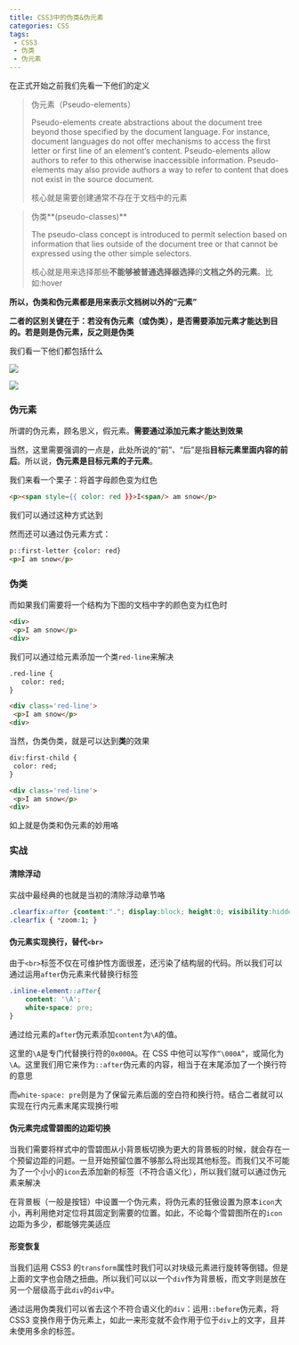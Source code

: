 ```yaml
---
title: CSS3中的伪类&伪元素
categories: CSS
tags:
 - CSS3
 - 伪类
 - 伪元素 
---
```


在正式开始之前我们先看一下他们的定义

> 伪元素（Pseudo-elements）
>
> Pseudo-elements create abstractions about the document tree beyond those specified by the document language. For instance, document languages do not offer mechanisms to access the first letter or first line of an element’s content. Pseudo-elements allow authors to refer to this otherwise inaccessible information. Pseudo-elements may also provide authors a way to refer to content that does not exist in the source document.
>
> 核心就是需要创建通常不存在于文档中的元素

> 伪类**(pseudo-classes)**
>
> The pseudo-class concept is introduced to permit selection based on information that lies outside of the document tree or that cannot be expressed using the other simple selectors.
>
> 核心就是用来选择那些**不能够被普通选择器选择**的**文档之外的元素**。比如:hover

**所以，伪类和伪元素都是用来表示文档树以外的“元素”**

**二者的区别关键在于：若没有伪元素（或伪类），是否需要添加元素才能达到目的。若是则是伪元素，反之则是伪类**

<!--more-->

我们看一下他们都包括什么

![](https://pic.superbed.cn/item/5ca626383a213b0417ae4cbd)

![](https://pic.superbed.cn/item/5ca6265e3a213b0417ae4e00)

### 伪元素

所谓的伪元素，顾名思义，假元素。**需要通过添加元素才能达到效果**

当然，这里需要强调的一点是，此处所说的“前”、“后”是指**目标元素里面内容的前后**。所以说，**伪元素是目标元素的子元素**。



我们来看一个栗子：将首字母颜色变为红色

```html
<p><span style={{ color: red }}>I<span/> am snow</p>
```

我们可以通过这种方式达到

然而还可以通过伪元素方式：

```html
p::first-letter {color: red}
<p>I am snow</p>
```

### 伪类

而如果我们需要将一个结构为下图的文档中字的颜色变为红色时

```html
<div>
 <p>I am snow</p>
<div>
```

我们可以通过给元素添加一个类`red-line`来解决

```html
.red-line {
   color: red;
}

<div class='red-line'>
 <p>I am snow</p>
<div>
```

当然，伪类伪类，就是可以达到**类**的效果

```html
div:first-child {
 color: red;
}

<div class='red-line'>
 <p>I am snow</p>
<div>
```

如上就是伪类和伪元素的妙用咯

### 实战

#### 清除浮动

实战中最经典的也就是当初的清除浮动章节咯

```css
.clearfix:after {content:"."; display:block; height:0; visibility:hidden; clear:both; }
.clearfix { *zoom:1; }
```

#### 伪元素实现换行，替代`<br>`

由于`<br>`标签不仅在可维护性方面很差，还污染了结构层的代码。所以我们可以通过运用`after`伪元素来代替换行标签

```css
.inline-element::after{
    content: '\A';
    white-space: pre;
}
```

通过给元素的`after`伪元素添加`content`为`\A`的值。

这里的`\A`是专门代替换行符的`0x000A`。在 CSS 中他可以写作`“\000A”`，或简化为`\A`。这里我们用它来作为`::after`伪元素的内容，相当于在末尾添加了一个换行符的意思

而`white-space: pre`则是为了保留元素后面的空白符和换行符。结合二者就可以实现在行内元素末尾实现换行啦

#### 伪元素完成雪碧图的边距切换

当我们需要将样式中的雪碧图从小背景板切换为更大的背景板的时候，就会存在一个预留边距的问题。一旦开始预留位置不够那么将出现其他标签。而我们又不可能为了一个小小的`icon`去添加新的标签（不符合语义化），所以我们就可以通过伪元素来解决

在背景板（一般是按钮）中设置一个伪元素，将伪元素的狂傲设置为原本`icon`大小，再利用绝对定位将其固定到需要的位置。如此，不论每个雪碧图所在的`icon`边距为多少，都能够完美适应

#### 形变恢复

当我们运用 CSS3 的`transform`属性时我们可以对块级元素进行旋转等倒错。但是上面的文字也会随之扭曲。所以我们可以以一个`div`作为背景板，而文字则是放在另一个层级高于此`div`的`div`中。

通过运用伪类我们可以省去这个不符合语义化的`div`：运用`::before`伪元素，将 CSS3 变换作用于伪元素上，如此一来形变就不会作用于位于`div`上的文字，且并未使用多余的标签。